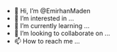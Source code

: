 - 👋 Hi, I’m @EmirhanMaden
- 👀 I’m interested in ...
- 🌱 I’m currently learning ...
- 💞️ I’m looking to collaborate on ...
- 📫 How to reach me ...

<!---
EmirhanMaden/EmirhanMaden is a ✨ special ✨ repository because its `README.md` (this file) appears on your GitHub profile.
You can click the Preview link to take a look at your changes.
--->
